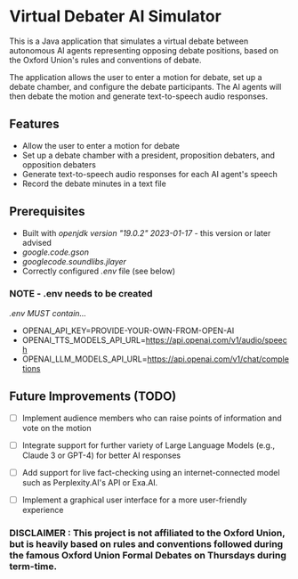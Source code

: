 # Virtual Debater AI Simulator

This is a Java application that simulates a virtual debate between autonomous AI agents representing opposing debate positions,
based on the Oxford Union's rules and conventions of debate.

The application allows the user to enter a motion for debate, set up a debate chamber, and configure the debate participants. 
The AI agents will then debate the motion and generate text-to-speech audio responses.

## Features

- Allow the user to enter a motion for debate
- Set up a debate chamber with a president, proposition debaters, and opposition debaters
- Generate text-to-speech audio responses for each AI agent's speech
- Record the debate minutes in a text file

## Prerequisites

- Built with *openjdk version "19.0.2" 2023-01-17* - this version or later advised
- *google.code.gson*
- *googlecode.soundlibs.jlayer*
- Correctly configured *.env* file (see below)

### NOTE - .env needs to be created

*.env MUST contain...*
- OPENAI_API_KEY=PROVIDE-YOUR-OWN-FROM-OPEN-AI
- OPENAI_TTS_MODELS_API_URL=https://api.openai.com/v1/audio/speech
- OPENAI_LLM_MODELS_API_URL=https://api.openai.com/v1/chat/completions


## Future Improvements (TODO)

- [ ] Implement audience members who can raise points of information and vote on the motion
- [ ] Integrate support for further variety of Large Language Models (e.g., Claude 3 or GPT-4) for better AI responses
- [ ] Add support for live fact-checking using an internet-connected model such as Perplexity.AI's API or Exa.AI.
- [ ] Implement a graphical user interface for a more user-friendly experience


### DISCLAIMER : This project is not affiliated to the Oxford Union, but is heavily based on rules and conventions followed during the famous Oxford Union Formal Debates on Thursdays during term-time.
